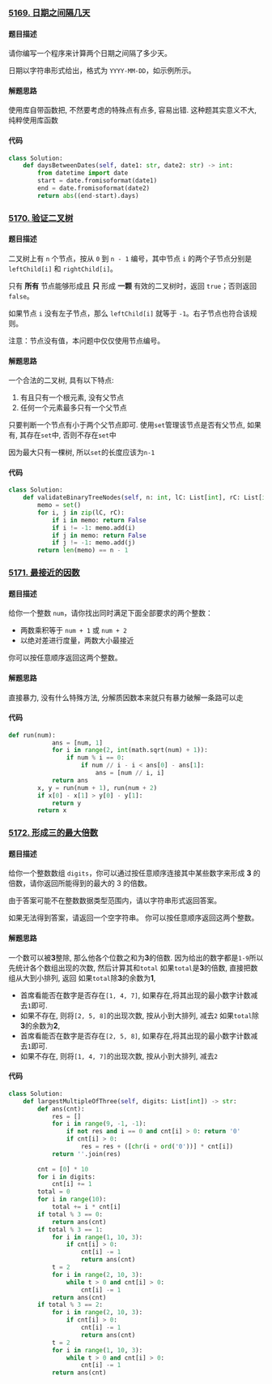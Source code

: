 ### [5169. 日期之间隔几天](https://leetcode-cn.com/contest/weekly-contest-177/problems/number-of-days-between-two-dates/)

#### 题目描述

请你编写一个程序来计算两个日期之间隔了多少天。

日期以字符串形式给出，格式为 `YYYY-MM-DD`，如示例所示。

#### 解题思路
使用库自带函数把, 不然要考虑的特殊点有点多, 容易出错.
这种题其实意义不大, 纯粹使用库函数

#### 代码


```python
class Solution:
    def daysBetweenDates(self, date1: str, date2: str) -> int:
        from datetime import date
        start = date.fromisoformat(date1)
        end = date.fromisoformat(date2)
        return abs((end-start).days)
```

### [5170. 验证二叉树](https://leetcode-cn.com/contest/weekly-contest-177/problems/validate-binary-tree-nodes/)
#### 题目描述
二叉树上有 `n` 个节点，按从 `0` 到 `n - 1` 编号，其中节点 `i` 的两个子节点分别是 `leftChild[i]` 和 `rightChild[i]`。

只有 **所有** 节点能够形成且 **只** 形成 **一颗** 有效的二叉树时，返回 `true`；否则返回 `false`。

如果节点 `i` 没有左子节点，那么 `leftChild[i]` 就等于 `-1`。右子节点也符合该规则。

注意：节点没有值，本问题中仅仅使用节点编号。
#### 解题思路
一个合法的二叉树, 具有以下特点:
1. 有且只有一个根元素, 没有父节点
2. 任何一个元素最多只有一个父节点

只要判断一个节点有小于两个父节点即可.  使用`set`管理该节点是否有父节点, 如果有, 其存在`set`中, 否则不存在`set`中

因为最大只有一棵树, 所以`set`的长度应该为`n-1`

#### 代码
```python
class Solution:
    def validateBinaryTreeNodes(self, n: int, lC: List[int], rC: List[int]) -> bool:
        memo = set()
        for i, j in zip(lC, rC):
            if i in memo: return False
            if i != -1: memo.add(i)
            if j in memo: return False
            if j != -1: memo.add(j)
        return len(memo) == n - 1 
```

### [5171. 最接近的因数](https://leetcode-cn.com/problems/closest-divisors/)
#### 题目描述
给你一个整数 `num`，请你找出同时满足下面全部要求的两个整数：

- 两数乘积等于  `num + 1` 或 `num + 2`
- 以绝对差进行度量，两数大小最接近

你可以按任意顺序返回这两个整数。
#### 解题思路
直接暴力, 没有什么特殊方法, 分解质因数本来就只有暴力破解一条路可以走

#### 代码
```python
def run(num):
            ans = [num, 1]
            for i in range(2, int(math.sqrt(num) + 1)):
                if num % i == 0:
                    if num // i - i < ans[0] - ans[1]:
                        ans = [num // i, i]
            return ans
        x, y = run(num + 1), run(num + 2)
        if x[0] - x[1] > y[0] - y[1]:
            return y
        return x
```

### [5172. 形成三的最大倍数](https://leetcode-cn.com/contest/weekly-contest-177/problems/largest-multiple-of-three/)
#### 题目描述

给你一个整数数组 `digits`，你可以通过按任意顺序连接其中某些数字来形成 **3** 的倍数，请你返回所能得到的最大的 3 的倍数。

由于答案可能不在整数数据类型范围内，请以字符串形式返回答案。

如果无法得到答案，请返回一个空字符串。
你可以按任意顺序返回这两个整数。
#### 解题思路
一个数可以被**3**整除, 那么他各个位数之和为**3**的倍数.
因为给出的数字都是`1-9`所以先统计各个数组出现的次数, 然后计算其和`total`
如果`total`是**3**的倍数, 直接把数组从大到小排列, 返回
如果`total`除**3**的余数为**1**,
- 首席看能否在数字是否存在`[1, 4, 7]`, 如果存在,将其出现的最小数字计数减去`1`即可.
- 如果不存在, 则将`[2, 5, 8]`的出现次数, 按从小到大排列, 减去`2`
如果`total`除**3**的余数为**2**,
- 首席看能否在数字是否存在`[2, 5, 8]`, 如果存在,将其出现的最小数字计数减去`1`即可.
- 如果不存在, 则将`[1, 4, 7]`的出现次数, 按从小到大排列, 减去`2`
#### 代码
```python
class Solution:
    def largestMultipleOfThree(self, digits: List[int]) -> str:
        def ans(cnt):
            res = []
            for i in range(9, -1, -1):
                if not res and i == 0 and cnt[i] > 0: return '0'
                if cnt[i] > 0:
                    res = res + ([chr(i + ord('0'))] * cnt[i])
            return ''.join(res)
                
        cnt = [0] * 10
        for i in digits:
            cnt[i] += 1
        total = 0
        for i in range(10):
            total += i * cnt[i]
        if total % 3 == 0:
            return ans(cnt)
        if total % 3 == 1:
            for i in range(1, 10, 3):
                if cnt[i] > 0:
                    cnt[i] -= 1
                    return ans(cnt)
            t = 2
            for i in range(2, 10, 3):
                while t > 0 and cnt[i] > 0:
                    cnt[i] -= 1
            return ans(cnt)
        if total % 3 == 2:
            for i in range(2, 10, 3):
                if cnt[i] > 0:
                    cnt[i] -= 1
                    return ans(cnt)
            t = 2
            for i in range(1, 10, 3):
                while t > 0 and cnt[i] > 0:
                    cnt[i] -= 1
            return ans(cnt)
                
```